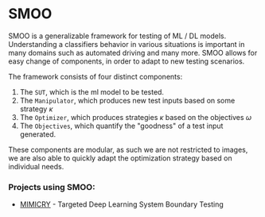 # SMOO
SMOO is a generalizable framework for testing of ML / DL models. 
Understanding a classifiers behavior in various situations is important in many domains such as automated driving and many more.
SMOO allows for easy change of components, in order to adapt to new testing scenarios.

The framework consists of four distinct components:

1) The `SUT`, which is the ml model to be tested.
2) The `Manipulator`, which produces new test inputs based on some strategy $\kappa$
3) The `Optimizer`, which produces strategies $\kappa$ based on the objectives $\omega$
4) The `Objectives`, which quantify the "goodness" of a test input generated.

These components are modular, as such we are not restricted to images, we are also able to quickly adapt the optimization strategy based on individual needs.


### Projects using SMOO:
- [MIMICRY](https://oliverweissl.github.io/project_showcase/mimicry/) - Targeted Deep Learning System Boundary Testing
